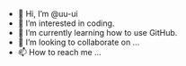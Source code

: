 - 👋 Hi, I’m @uu-ui
- 👀 I’m interested in coding.
- 🌱 I’m currently learning how to use GitHub.
- 💞️ I’m looking to collaborate on ...
- 📫 How to reach me ...

<!---
uu-ui/uu-ui is a ✨ special ✨ repository because its `README.md` (this file) appears on your GitHub profile.
You can click the Preview link to take a look at your changes.
--->
